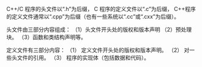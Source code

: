 C++/C 程序的头文件以“.h”为后缀，
C 程序的定义文件以“.c”为后缀，
C++程序的定义文件通常以“.cpp”为后缀（也有一些系统以“.cc”或“.cxx”为后缀）。

头文件由三部分内容组成：
（1）头文件开头处的版权和版本声明
（2）预处理块。
（3）函数和类结构声明等。

定义文件有三部分内容：
（1） 定义文件开头处的版权和版本声明。
（2） 对一些头文件的引用。
（3） 程序的实现体（包括数据和代码）。